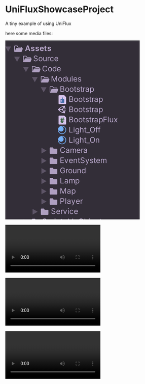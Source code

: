 # UniFluxShowcaseProject
A tiny example of using UniFlux

here some media files:

![Files](/Media/Files.png)

![Hierarchy](/Media/Hierarchy.mov)

![Inspector](/Media/Inspector.mov)

![Playing](/Media/Playing.mov)
